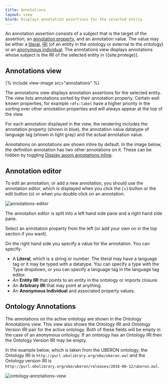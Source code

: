 ```yaml
---
title: Annotations
layout: view
blurb: Displays annotation assertions for the selected entity.
---
```


An annotation assertion consists of a subject that is the target of the assertion, an [annotation property](http://www.w3.org/TR/owl2-syntax/#Annotation_Properties), and an annotation value.  The value may be either a [literal](http://www.w3.org/TR/owl2-syntax/#Literals), [IRI](http://www.w3.org/TR/owl2-syntax/#IRIs) (of an entity in the ontology or external to the ontology) or an [anonymous individual](http://www.w3.org/TR/owl2-syntax/#Anonymous_Individuals).  The annotations view displays annotations whose subject is the IRI of the selected entity in {{site.protege}}.

## Annotations view

{% include view-image src="annotations" %}

The annotations view displays annotation assertions for the selected entity.  The view lists annotations sorted by their annotation property.  Certain well known properties, for example ```rdfs:label``` have a higher priority in the sorting over other annotation properties and will always appear at the top of the view.

For each annotation displayed in the view, the rendering includes the annotation property (shown in blue), the annotation value datatype of language tag (shown in light gray) and the actual annotation value.

Annotations on annotations are shown inline by default.  In the image below, the definition annotation has two other annotations on it. These can be hidden by toggling [Display axiom annotations inline]({{site.baseurl}}/menus/display-axiom-annotations-inline).



## Annotation editor

To edit an annotation, or add a new annotation, you should use the annotation editor, which is displayed when you click the (+) button or the edit button (o) or when you double click on an annotation.

![annotations-editor]({{site.baseurl}}/assets/views/annotations/annotations-editor.png "The annotation editor")

The annotation editor is split into a left hand side pane and a right hand side pane.

Select an annotation property from the left (or add your own on in the top section if you want).

On the right hand side you specify a value for the annotation.  You can specify:

* A **Literal**, which is a string or number.  The literal may have a language tag or it may be typed with a datatype.  You can specify a type with the Type dropdown, or you can specify a language tag in the language tag editor.
* An **Entity IRI** that points to an entity in the ontology or imports closure.
* An **Arbitrary IRI** that may point at anything.
* An **Anonymous Individual** and associated property values.

## Ontology Annotations

The annotations on the active ontology are shown in the Ontology Annotations view.  This view also shows the Ontology IRI and Ontology Version IRI pair for the active ontology.  Both of these fields will be empty in the case of an anonymous ontology.  If an ontology has an Ontology IRI then the Ontology Version IRI may be empty.

In the example below, which is taken from the UBERON ontology, the Ontology IRI is ```http://purl.obolibrary.org/obo/uberon.owl``` and the Ontology version IRI is ```http://purl.obolibrary.org/obo/uberon/releases/2016-06-12/uberon.owl```.

![ontology-annotations-view]({{site.baseurl}}/assets/views/annotations/ontology-annotations.png "The ontology annotation editor")
